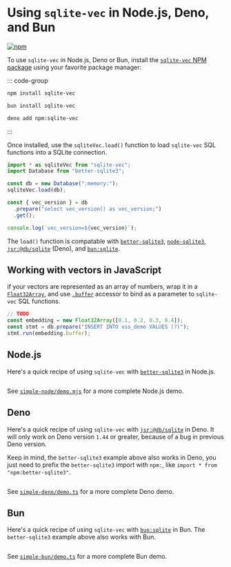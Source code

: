 # Using `sqlite-vec` in Node.js, Deno, and Bun

[![npm](https://img.shields.io/npm/v/sqlite-vec.svg?color=green&logo=nodedotjs&logoColor=white)](https://www.npmjs.com/package/sqlite-vec)

To use `sqlite-vec` in Node.js, Deno or Bun, install the
[`sqlite-vec` NPM package](https://npmjs.com/package/sqlite-vec) using your
favorite package manager:

::: code-group

```bash [npm]
npm install sqlite-vec
```

```bash [Bun]
bun install sqlite-vec
```

```bash [Deno]
deno add npm:sqlite-vec
```

:::

Once installed, use the `sqliteVec.load()` function to load `sqlite-vec` SQL
functions into a SQLite connection.

```js
import * as sqliteVec from "sqlite-vec";
import Database from "better-sqlite3";

const db = new Database(":memory:");
sqliteVec.load(db);

const { vec_version } = db
  .prepare("select vec_version() as vec_version;")
  .get();

console.log(`vec_version=${vec_version}`);
```

The `load()` function is compatable with
[`better-sqlite3`](https://github.com/WiseLibs/better-sqlite3),
[`node-sqlite3`](https://github.com/TryGhost/node-sqlite3),
[`jsr:@db/sqlite`](https://jsr.io/@db/sqlite) (Deno), and
[`bun:sqlite`](https://bun.sh/docs/api/sqlite).

## Working with vectors in JavaScript

if your vectors are represented as an array of numbers, wrap it in a
[`Float32Array`](https://developer.mozilla.org/en-US/docs/Web/JavaScript/Reference/Global_Objects/Float32Array),
and use
[`.buffer`](https://developer.mozilla.org/en-US/docs/Web/JavaScript/Reference/Global_Objects/TypedArray/buffer)
accessor to bind as a parameter to `sqlite-vec` SQL functions.

```js
// TODO
const embedding = new Float32Array([0.1, 0.2, 0.3, 0.4]);
const stmt = db.prepare("INSERT INTO vss_demo VALUES (?)");
stmt.run(embedding.buffer);
```

## Node.js

Here's a quick recipe of using `sqlite-vec` with [`better-sqlite3`](https://github.com/WiseLibs/better-sqlite3) in Node.js.

```js

```

See [`simple-node/demo.mjs`](https://github.com/asg017/sqlite-vec/blob/main/examples/simple-node/demo.mjs)
for a more complete Node.js demo.

## Deno

Here's a quick recipe of using `sqlite-vec` with [`jsr:@db/sqlite`](https://jsr.io/@db/sqlite) in Deno. It will only work on Deno version `1.44` or greater, because of a bug in previous Deno version.

 Keep in mind, the `better-sqlite3` example above also works in Deno, you just need to prefix the `better-sqlite3` import with `npm:`, like `import * from "npm:better-sqlite3"`.

```ts

```

See [`simple-deno/demo.ts`](https://github.com/asg017/sqlite-vec/blob/main/examples/simple-deno/demo.ts)
for a more complete Deno demo.

## Bun

Here's a quick recipe of using `sqlite-vec` with [`bun:sqlite`](https://bun.sh/docs/api/sqlite) in Bun.  The `better-sqlite3` example above also works with Bun.

```ts

```

See [`simple-bun/demo.ts`](https://github.com/asg017/sqlite-vec/blob/main/examples/simple-bun/demo.ts)
for a more complete Bun demo.
